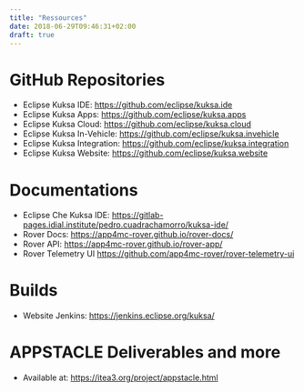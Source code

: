 ```yaml
---
title: "Ressources"
date: 2018-06-29T09:46:31+02:00
draft: true
---
```


# GitHub Repositories

* Eclipse Kuksa IDE: https://github.com/eclipse/kuksa.ide
* Eclipse Kuksa Apps: https://github.com/eclipse/kuksa.apps
* Eclipse Kuksa Cloud: https://github.com/eclipse/kuksa.cloud
* Eclipse Kuksa In-Vehicle: https://github.com/eclipse/kuksa.invehicle
* Eclipse Kuksa Integration: https://github.com/eclipse/kuksa.integration
* Eclipse Kuksa Website: https://github.com/eclipse/kuksa.website

# Documentations

* Eclipse Che Kuksa IDE: https://gitlab-pages.idial.institute/pedro.cuadrachamorro/kuksa-ide/
* Rover Docs: https://app4mc-rover.github.io/rover-docs/
* Rover API: https://app4mc-rover.github.io/rover-app/
* Rover Telemetry UI https://github.com/app4mc-rover/rover-telemetry-ui

# Builds

* Website Jenkins: https://jenkins.eclipse.org/kuksa/

# APPSTACLE Deliverables and more

* Available at: https://itea3.org/project/appstacle.html
